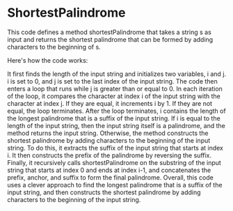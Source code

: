 # ShortestPalindrome
This code defines a method shortestPalindrome that takes a string s as input and returns the shortest palindrome that can be formed by adding characters to the beginning of s.

Here's how the code works:

It first finds the length of the input string and initializes two variables, i and j. i is set to 0, and j is set to the last index of the input string.
The code then enters a loop that runs while j is greater than or equal to 0. In each iteration of the loop, it compares the character at index i of the input string with the character at index j. If they are equal, it increments i by 1. If they are not equal, the loop terminates.
After the loop terminates, i contains the length of the longest palindrome that is a suffix of the input string.
If i is equal to the length of the input string, then the input string itself is a palindrome, and the method returns the input string.
Otherwise, the method constructs the shortest palindrome by adding characters to the beginning of the input string. To do this, it extracts the suffix of the input string that starts at index i. It then constructs the prefix of the palindrome by reversing the suffix. Finally, it recursively calls shortestPalindrome on the substring of the input string that starts at index 0 and ends at index i-1, and concatenates the prefix, anchor, and suffix to form the final palindrome.
Overall, this code uses a clever approach to find the longest palindrome that is a suffix of the input string, and then constructs the shortest palindrome by adding characters to the beginning of the input string.
